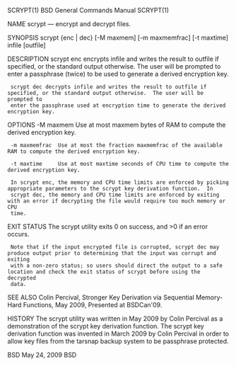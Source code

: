 SCRYPT(1)                                                   BSD General Commands Manual                                                  SCRYPT(1)

NAME
     scrypt — encrypt and decrypt files.

SYNOPSIS
     scrypt {enc | dec} [-M maxmem] [-m maxmemfrac] [-t maxtime] infile [outfile]

DESCRIPTION
     scrypt enc encrypts infile and writes the result to outfile if specified, or the standard output otherwise.  The user will be prompted to
     enter a passphrase (twice) to be used to generate a derived encryption key.

     scrypt dec decrypts infile and writes the result to outfile if specified, or the standard output otherwise.  The user will be prompted to
     enter the passphrase used at encryption time to generate the derived encryption key.

OPTIONS
     -M maxmem      Use at most maxmem bytes of RAM to compute the derived encryption key.

     -m maxmemfrac  Use at most the fraction maxmemfrac of the available RAM to compute the derived encryption key.

     -t maxtime     Use at most maxtime seconds of CPU time to compute the derived encryption key.

     In scrypt enc, the memory and CPU time limits are enforced by picking appropriate parameters to the scrypt key derivation function.  In
     scrypt dec, the memory and CPU time limits are enforced by exiting with an error if decrypting the file would require too much memory or CPU
     time.

EXIT STATUS
     The scrypt utility exits 0 on success, and >0 if an error occurs.

     Note that if the input encrypted file is corrupted, scrypt dec may produce output prior to determining that the input was corrupt and exiting
     with a non-zero status; so users should direct the output to a safe location and check the exit status of scrypt before using the decrypted
     data.

SEE ALSO
     Colin Percival, Stronger Key Derivation via Sequential Memory-Hard Functions, May 2009, Presented at BSDCan'09.

HISTORY
     The scrypt utility was written in May 2009 by Colin Percival as a demonstration of the scrypt key derivation function.  The scrypt key
     derivation function was invented in March 2009 by Colin Percival in order to allow key files from the tarsnap backup system to be passphrase
     protected.

BSD                                                                May 24, 2009                                                                BSD
